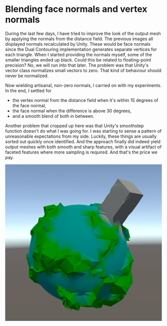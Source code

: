 # Blending face normals and vertex normals

During the last few days,
I have tried to improve the look of the output mesh by applying the normals from the distance field.
The previous images all displayed normals recalculated by Unity.
These would be face normals since the Dual Contouring implementation generates separate vertices for each triangle.
When I started providing the normals myself,
some of the smaller triangles ended up black.
Could this be related to floating-point precision?
No, we will run into that later.
The problem was that Unity's vector class normalizes small vectors to zero.
That kind of behaviour should never be normalized.

Now wielding artisanal, non-zero normals, I carried on with my experiments. In the end, I settled for

- the vertex normal from the distance field when it's within 15 degrees of the face normal,
- the face normal when the difference is above 30 degrees,
- and a smooth blend of both in between.

Another problem that cropped up here was that Unity's smoothstep function doesn't do what I was going for.
I was starting to sense a pattern of unreasonable expectations from my side.
Luckily, these things are usually sorted out quickly once identified.
And the approach finally did indeed yield output meshes with both smooth and sharp features,
with a visual artifact of faceted features where more sampling is required.
And that's the price we pay.

![Blending face and vertex normals](smooth.png)
